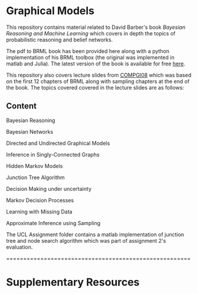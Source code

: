 # Graphical Models

This repository contains material related to David Barber's book *Bayesian Reasoning and Machine Learning* which covers in depth the topics of probabilistic reasoning and belief networks. 

The pdf to BRML book has been provided here along with a python implementation of his BRML toolbox (the original was implemented in matlab and Julia). The latest version of the book is available for free [here](http://web4.cs.ucl.ac.uk/staff/D.Barber/pmwiki/pmwiki.php?n=Brml.HomePage).

This repository also covers lecture slides from [COMPGI08](http://www.cs.ucl.ac.uk/syllabus/compgi/compgi08_graphical_models/) which was based on the first 12 chapters of BRML along with sampling chapters at the end of the book. The topics covered covered in the lecture slides are as follows:

## Content
Bayesian Reasoning

Bayesian Networks

Directed and Undirected Graphical Models

Inference in Singly-Connected Graphs

Hidden Markov Models

Junction Tree Algorithm

Decision Making under uncertainty

Markov Decision Processes

Learning with Missing Data

Approximate Inference using Sampling

The UCL Assignment folder contains a matlab implementation of junction tree and node search algorithm which was part of assignment 2's evaluation.

======================================================

# Supplementary Resources

